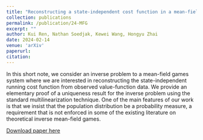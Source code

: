 ```yaml
---
title: "Reconstructing a state-independent cost function in a mean-field game model"
collection: publications
permalink: /publication/24-MFG
excerpt: ""
author: Kui Ren, Nathan Soedjak, Kewei Wang, Hongyu Zhai
date: 2024-02-14
venue: 'arXiv'
paperurl: 
citation: 
---
```


In this short note, we consider an inverse problem to a mean-field games system where we are interested in reconstructing the state-independent running cost function from observed value-function data. We provide an elementary proof of a uniqueness result for the inverse problem using the standard multilinearization technique. One of the main features of our work is that we insist that the population distribution be a probability measure, a requirement that is not enforced in some of the existing literature on theoretical inverse mean-field games.

[Download paper here](https://arxiv.org/pdf/2402.09297.pdf)
